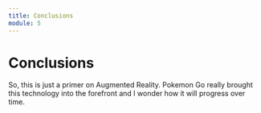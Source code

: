 ```yaml
---
title: Conclusions
module: 5
---
```


# Conclusions

So, this is just a primer on Augmented Reality. Pokemon Go really brought this technology into the forefront and I wonder how it will progress over time.